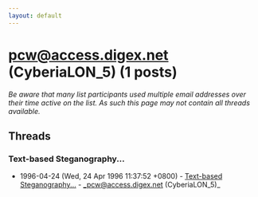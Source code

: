 ```yaml
---
layout: default
---
```


# pcw@access.digex.net (CyberiaLON_5) (1 posts)

_Be aware that many list participants used multiple email addresses over their time active on the list. As such this page may not contain all threads available._

## Threads

### Text-based Steganography...
+ 1996-04-24 (Wed, 24 Apr 1996 11:37:52 +0800) - [Text-based Steganography...](/archive/1996/04/9c27de841e1ba1fc59c6b7591b08e0ec2c92140aa12996d0b00ef23acfe4a60e) - _pcw@access.digex.net (CyberiaLON_5)_

